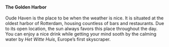 #### The Golden Harbor

Oude Haven is the place to be when the weather is nice. It is situated at the oldest harbor of Rotterdam, housing countless of bars and restaurants. Due to its open location, the sun always favors this place throughout the day. You can enjoy a nice drink while getting your mind sooth by the calming water by _Het Witte Huis_, Europe’s first skyscraper.